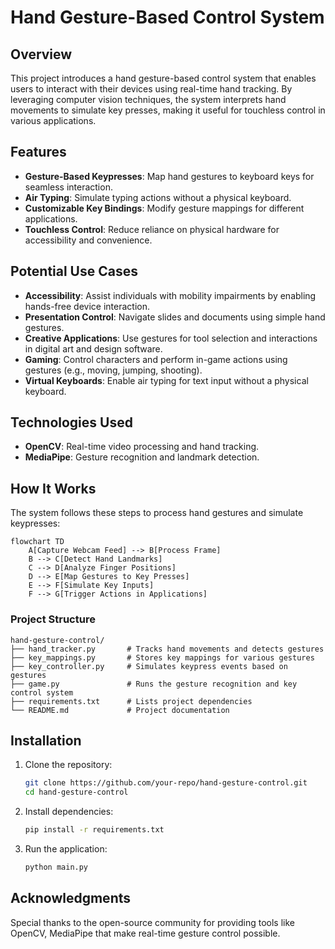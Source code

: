 # Hand Gesture-Based Control System

## Overview
This project introduces a hand gesture-based control system that enables users to interact with their devices using real-time hand tracking. By leveraging computer vision techniques, the system interprets hand movements to simulate key presses, making it useful for touchless control in various applications.

## Features
- **Gesture-Based Keypresses**: Map hand gestures to keyboard keys for seamless interaction.
- **Air Typing**: Simulate typing actions without a physical keyboard.
- **Customizable Key Bindings**: Modify gesture mappings for different applications.
- **Touchless Control**: Reduce reliance on physical hardware for accessibility and convenience.

## Potential Use Cases
- **Accessibility**: Assist individuals with mobility impairments by enabling hands-free device interaction.
- **Presentation Control**: Navigate slides and documents using simple hand gestures.
- **Creative Applications**: Use gestures for tool selection and interactions in digital art and design software.
- **Gaming**: Control characters and perform in-game actions using gestures (e.g., moving, jumping, shooting).
- **Virtual Keyboards**: Enable air typing for text input without a physical keyboard.

## Technologies Used
- **OpenCV**: Real-time video processing and hand tracking.
- **MediaPipe**: Gesture recognition and landmark detection.

## How It Works
The system follows these steps to process hand gestures and simulate keypresses:

```mermaid
flowchart TD
    A[Capture Webcam Feed] --> B[Process Frame]
    B --> C[Detect Hand Landmarks]
    C --> D[Analyze Finger Positions]
    D --> E[Map Gestures to Key Presses]
    E --> F[Simulate Key Inputs]
    F --> G[Trigger Actions in Applications]
```

### Project Structure
```
hand-gesture-control/
├── hand_tracker.py       # Tracks hand movements and detects gestures
├── key_mappings.py       # Stores key mappings for various gestures
├── key_controller.py     # Simulates keypress events based on gestures
├── game.py               # Runs the gesture recognition and key control system
├── requirements.txt      # Lists project dependencies
└── README.md             # Project documentation
```

## Installation
1. Clone the repository:
   ```bash
   git clone https://github.com/your-repo/hand-gesture-control.git
   cd hand-gesture-control
   ```
2. Install dependencies:
   ```bash
   pip install -r requirements.txt
   ```
3. Run the application:
   ```bash
   python main.py
   ```

## Acknowledgments
Special thanks to the open-source community for providing tools like OpenCV, MediaPipe that make real-time gesture control possible.